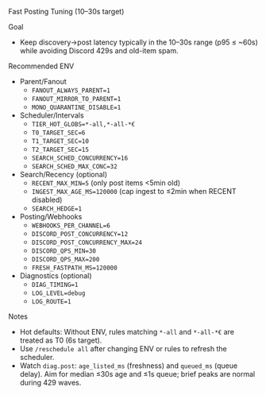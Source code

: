 Fast Posting Tuning (10–30s target)

Goal
- Keep discovery→post latency typically in the 10–30s range (p95 ≤ ~60s) while avoiding Discord 429s and old-item spam.

Recommended ENV
- Parent/Fanout
  - `FANOUT_ALWAYS_PARENT=1`
  - `FANOUT_MIRROR_TO_PARENT=1`
  - `MONO_QUARANTINE_DISABLE=1`
- Scheduler/Intervals
  - `TIER_HOT_GLOBS=*-all,*-all-*€`
  - `T0_TARGET_SEC=6`
  - `T1_TARGET_SEC=10`
  - `T2_TARGET_SEC=15`
  - `SEARCH_SCHED_CONCURRENCY=16`
  - `SEARCH_SCHED_MAX_CONC=32`
- Search/Recency (optional)
  - `RECENT_MAX_MIN=5` (only post items <5min old)
  - `INGEST_MAX_AGE_MS=120000` (cap ingest to ≤2min when RECENT disabled)
  - `SEARCH_HEDGE=1`
- Posting/Webhooks
  - `WEBHOOKS_PER_CHANNEL=6`
  - `DISCORD_POST_CONCURRENCY=12`
  - `DISCORD_POST_CONCURRENCY_MAX=24`
  - `DISCORD_QPS_MIN=30`
  - `DISCORD_QPS_MAX=200`
  - `FRESH_FASTPATH_MS=120000`
- Diagnostics (optional)
  - `DIAG_TIMING=1`
  - `LOG_LEVEL=debug`
  - `LOG_ROUTE=1`

Notes
- Hot defaults: Without ENV, rules matching `*-all` and `*-all-*€` are treated as T0 (6s target).
- Use `/reschedule all` after changing ENV or rules to refresh the scheduler.
- Watch `diag.post`: `age_listed_ms` (freshness) and `queued_ms` (queue delay). Aim for median ≤30s age and ≤1s queue; brief peaks are normal during 429 waves.

